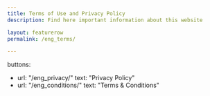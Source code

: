 ```yaml
---
title: Terms of Use and Privacy Policy
description: Find here important information about this website

layout: featurerow
permalink: /eng_terms/

---
```


buttons:
  - url: "/eng_privacy/"
    text: "Privacy Policy"
  - url: "/eng_conditions/"
    text: "Terms & Conditions"
 
